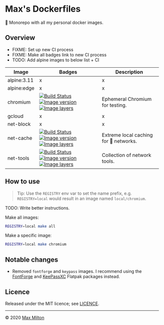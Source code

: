 # Max's Dockerfiles

🐋 Monorepo with all my personal docker images.

## Overview

- FIXME: Set up new CI process
- FIXME: Make all badges link to new CI process
- TODO: Add alpine images to below list + CI

<!-- prettier-ignore -->
| Image | Badges | Description |
| --- | --- | --- |
| alpine:3.11 | x | x |
| alpine:edge | x | x |
| chromium | [![Build Status](https://travis-ci.org/MaxMilton/docker-chromium.svg?branch=master)](https://travis-ci.org/MaxMilton/docker-chromium) [![Image version](https://images.microbadger.com/badges/version/maxmilton/chromium.svg)](https://microbadger.com/images/maxmilton/chromium) [![Image layers](https://images.microbadger.com/badges/image/maxmilton/chromium.svg)](https://microbadger.com/images/maxmilton/chromium) | Ephemeral Chromium for testing. |
| gcloud | x | x |
| net-block | x | x |
| net-cache | [![Build Status](https://travis-ci.com/MaxMilton/docker-net-cache.svg?branch=master)](https://travis-ci.com/MaxMilton/docker-net-cache) [![Image version](https://images.microbadger.com/badges/version/maxmilton/net-cache.svg)](https://microbadger.com/images/maxmilton/net-cache) [![Image layers](https://images.microbadger.com/badges/image/maxmilton/net-cache.svg)](https://microbadger.com/images/maxmilton/net-cache) | Extreme local caching for 💩 networks. |
| net-tools | [![Build Status](https://travis-ci.com/MaxMilton/docker-net-tools.svg?branch=master)](https://travis-ci.com/MaxMilton/docker-net-tools) [![Image version](https://images.microbadger.com/badges/version/maxmilton/net-tools.svg)](https://microbadger.com/images/maxmilton/net-tools) [![Image layers](https://images.microbadger.com/badges/image/maxmilton/net-tools.svg)](https://microbadger.com/images/maxmilton/net-tools) | Collection of network tools. |

## How to use

> Tip: Use the `REGISTRY` env var to set the name prefix, e.g. `REGISTRY=local` would result in an image named `local/chromium`.

TODO: Write better instructions.

Make all images:

```sh
REGISTRY=local make all
```

Make a specific image:

```sh
REGISTRY=local make chromium
```

## Notable changes

- Removed `fontforge` and `keypass` images. I recommend using the [FontForge](https://www.flathub.org/apps/details/org.fontforge.FontForge) and [KeePassXC](https://www.flathub.org/apps/details/org.keepassxc.KeePassXC) Flatpak packages instead.

## Licence

Released under the MIT licence; see [LICENCE](./LICENCE).

---

© 2020 [Max Milton](https://maxmilton.com)
